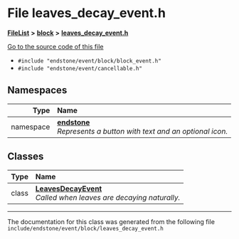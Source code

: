 

# File leaves\_decay\_event.h



[**FileList**](files.md) **>** [**block**](dir_992e9ad7dc69726476903ba283e33c71.md) **>** [**leaves\_decay\_event.h**](leaves__decay__event_8h.md)

[Go to the source code of this file](leaves__decay__event_8h_source.md)



* `#include "endstone/event/block/block_event.h"`
* `#include "endstone/event/cancellable.h"`













## Namespaces

| Type | Name |
| ---: | :--- |
| namespace | [**endstone**](namespaceendstone.md) <br>_Represents a button with text and an optional icon._  |


## Classes

| Type | Name |
| ---: | :--- |
| class | [**LeavesDecayEvent**](classendstone_1_1LeavesDecayEvent.md) <br>_Called when leaves are decaying naturally._  |



















































------------------------------
The documentation for this class was generated from the following file `include/endstone/event/block/leaves_decay_event.h`

